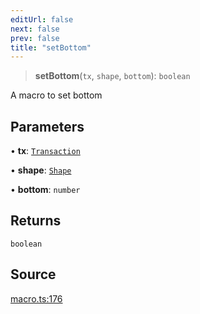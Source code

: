 ```yaml
---
editUrl: false
next: false
prev: false
title: "setBottom"
---
```


> **setBottom**(`tx`, `shape`, `bottom`): `boolean`

A macro to set bottom

## Parameters

• **tx**: [`Transaction`](/api-core/classes/transaction/)

• **shape**: [`Shape`](/api-core/classes/shape/)

• **bottom**: `number`

## Returns

`boolean`

## Source

[macro.ts:176](https://github.com/dgmjs/dgmjs/blob/6298c851d69b83f472385d1ebb3c937ddb56985d/packages/core/src/macro.ts#L176)
